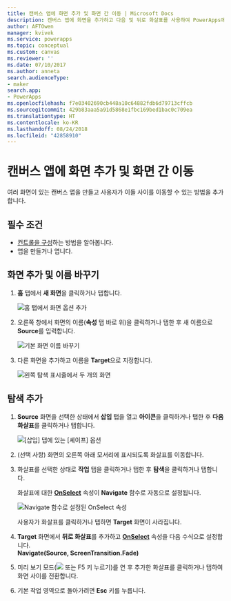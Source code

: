 ```yaml
---
title: 캔버스 앱에 화면 추가 및 화면 간 이동 | Microsoft Docs
description: 캔버스 앱에 화면을 추가하고 다음 및 뒤로 화살표를 사용하여 PowerApps에서 화면 간 이동
author: AFTOwen
manager: kvivek
ms.service: powerapps
ms.topic: conceptual
ms.custom: canvas
ms.reviewer: ''
ms.date: 07/10/2017
ms.author: anneta
search.audienceType:
- maker
search.app:
- PowerApps
ms.openlocfilehash: f7e03402690cb448a10c64882fdb6d79713cffcb
ms.sourcegitcommit: 429b83aaa5a91d5868e1fbc169bed1bac0c709ea
ms.translationtype: HT
ms.contentlocale: ko-KR
ms.lasthandoff: 08/24/2018
ms.locfileid: "42858910"
---
```

# <a name="add-a-screen-to-a-canvas-app-and-navigate-between-screens"></a>캔버스 앱에 화면 추가 및 화면 간 이동

여러 화면이 있는 캔버스 앱을 만들고 사용자가 이들 사이를 이동할 수 있는 방법을 추가합니다.

## <a name="prerequisites"></a>필수 조건

* [컨트롤을 구성](add-configure-controls.md)하는 방법을 알아봅니다.
* 앱을 만들거나 엽니다.

## <a name="add-and-rename-a-screen"></a>화면 추가 및 이름 바꾸기

1. **홈** 탭에서 **새 화면**을 클릭하거나 탭합니다.

    ![홈 탭에서 화면 옵션 추가](./media/add-screen-context-variables/add-screen.png)

2. 오른쪽 창에서 화면의 이름(**속성** 탭 바로 위)을 클릭하거나 탭한 후 새 이름으로 **Source**를 입력합니다.

    ![기본 화면 이름 바꾸기](./media/add-screen-context-variables/name-source-screen.png)

3. 다른 화면을 추가하고 이름을 **Target**으로 지정합니다.

    ![왼쪽 탐색 표시줄에서 두 개의 화면](./media/add-screen-context-variables/two-screens-in-nav.png)

## <a name="add-navigation"></a>탐색 추가
1. **Source** 화면을 선택한 상태에서 **삽입** 탭을 열고 **아이콘**을 클릭하거나 탭한 후 **다음 화살표**를 클릭하거나 탭합니다.  

    ![[삽입] 탭에 있는 [셰이프] 옵션](./media/add-screen-context-variables/add-next-arrow.png)

2. (선택 사항) 화면의 오른쪽 아래 모서리에 표시되도록 화살표를 이동합니다.

3. 화살표를 선택한 상태로 **작업** 탭을 클릭하거나 탭한 후 **탐색**을 클릭하거나 탭합니다.

    화살표에 대한 **[OnSelect](controls/properties-core.md)** 속성이 **Navigate** 함수로 자동으로 설정됩니다.  

    ![Navigate 함수로 설정된 OnSelect 속성](./media/add-screen-context-variables/onselect-default.png)

    사용자가 화살표를 클릭하거나 탭하면 **Target** 화면이 사라집니다.

4. **Target** 화면에서 **뒤로 화살표**를 추가하고 **[OnSelect](controls/properties-core.md)** 속성을 다음 수식으로 설정합니다.
   <br>**Navigate(Source, ScreenTransition.Fade)**

5. 미리 보기 모드(![](./media/add-screen-context-variables/preview.png) 또는 F5 키 누르기)를 연 후 추가한 화살표를 클릭하거나 탭하여 화면 사이를 전환합니다.

6. 기본 작업 영역으로 돌아가려면 **Esc** 키를 누릅니다.
